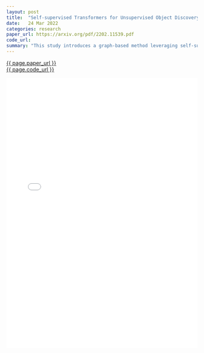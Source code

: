 ```yaml
---
layout: post
title:  "Self-supervised Transformers for Unsupervised Object Discovery Using Normalized Cut"
date:   24 Mar 2022
categories: research
paper_url: https://arxiv.org/pdf/2202.11539.pdf
code_url: 
summary: "This study introduces a graph-based method leveraging self-supervised transformer features, specifically those trained with self-distillation loss (DINO), for object discovery in images. It treats visual tokens as nodes within a weighted graph, where edges represent the similarity between tokens. By applying a normalized graph-cut through spectral clustering and generalized eigendecomposition, it segments foreground objects based on the second smallest eigenvector's indication of a token's likelihood to belong to a foreground object. This straightforward yet effective approach surpasses the state-of-the-art LOST by significant margins on VOC07, VOC12, and COCO20K datasets. Additionally, incorporating a second stage class-agnostic detector (CAD) further enhances performance. The method also extends to unsupervised saliency detection, improving IoU on benchmarks like ECSSD, DUTS, DUT-OMRON, and achieves competitive results in weakly supervised object detection on CUB and ImageNet. The code is available at https://www.m-psi.fr/Papers/TokenCut2022/."
---
```


<style>
.responsive-pdf-container {
    overflow: hidden;
    padding-top: 141.42%; /* 16:9 Aspect Ratio, adjust as needed */
    position: relative;
}

.responsive-pdf-container iframe {
    border: none;
    height: 100%;
    left: 0;
    position: absolute;
    top: 0;
    width: 100%;
}
</style>

<a href="{{ page.paper_url }}">{{ page.paper_url }}</a><br>
<a href="{{ page.code_url }}">{{ page.code_url }}</a>

<div class="responsive-pdf-container">
    <iframe src="{{ page.paper_url }}" style="border: none;"></iframe>
</div>